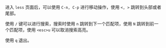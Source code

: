 进入 `less` 页面后，可以使用 `C-n, C-p` 进行移动操作，使用 `<, >` 跳转到头部或者尾部。

使用 `/` 键可以进行搜索，搜索时使用 `n` 跳转到下一个匹配项，使用 `N` 跳转到前一个匹配项，使用 `<esc>u` 可以取消搜索高亮。

使用 `q` 退出。
